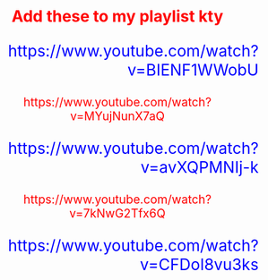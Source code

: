 <!DOCTYPE html>
<html>
<head>
<style>
h1 {
    text-align: center;
    color: red;
    font-size: 200%;
}
p {
    text-align: left;
    color: black;
    font-size: 50%;
}
#para {
    text-align: right;
    color: blue;
    font-size: 200%;
}
#para1 {
    text-align: center;
    color: red;
    font-size: 150%;
}     
 
</style>
</head>
<body>
<h1>Add these to my playlist kty </h1>
<p id="para">https://www.youtube.com/watch?v=BIENF1WWobU</p>
<p id="para1">https://www.youtube.com/watch?v=MYujNunX7aQ</p>
<p id="para">https://www.youtube.com/watch?v=avXQPMNIj-k</p>
<p id="para1">https://www.youtube.com/watch?v=7kNwG2Tfx6Q</p>
<p id="para">https://www.youtube.com/watch?v=CFDoI8vu3ks</p>
</body>
</html>
